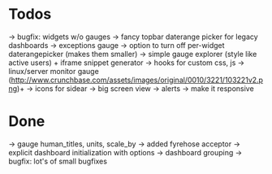 Todos
=====

  → bugfix: widgets w/o gauges
  → fancy topbar daterange picker for legacy dashboards
  → exceptions gauge
  → option to turn off per-widget daterangepicker (makes them smaller)
  → simple gauge explorer (style like active users) + iframe snippet generator
  → hooks for custom css, js
  → linux/server monitor gauge (http://www.crunchbase.com/assets/images/original/0010/3221/103221v2.png)+ 
  → icons for sidear
  → big screen view
  → alerts
  → make it responsive

Done
====

  → gauge human_titles, units, scale_by
  → added fyrehose acceptor
  → explicit dashboard initialization with options -> dashboard grouping
  → bugfix: lot's of small bugfixes
